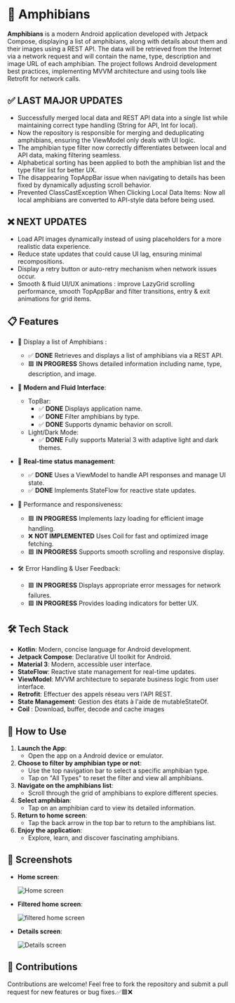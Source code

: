 # 🐸 **Amphibians**
**Amphibians** is a modern Android application developed with Jetpack Compose, displaying a list of amphibians, along with details about them and their images using a REST API. The data will be retrieved from the Internet via a network request and will contain the name, type, description and image URL of each amphibian. The project follows Android development best practices, implementing MVVM architecture and using tools like Retrofit for network calls.

## ✅ **LAST MAJOR UPDATES**
   - Successfully merged local data and REST API data into a single list while maintaining correct type handling (String for API, Int for local).
   - Now the repository is responsible for merging and deduplicating amphibians, ensuring the ViewModel only deals with UI logic.
   - The amphibian type filter now correctly differentiates between local and API data, making filtering seamless.
   - Alphabetical sorting has been applied to both the amphibian list and the type filter list for better UX.
   - The disappearing TopAppBar issue when navigating to details has been fixed by dynamically adjusting scroll behavior.
   - Prevented ClassCastException When Clicking Local Data Items: Now all local amphibians are converted to API-style data before being used.

## ❌ **NEXT UPDATES**
   - Load API images dynamically instead of using placeholders for a more realistic data experience.
   - Reduce state updates that could cause UI lag, ensuring minimal recompositions.
   - Display a retry button or auto-retry mechanism when network issues occur.
   - Smooth & fluid UI/UX animations : improve LazyGrid scrolling performance, smooth TopAppBar and filter transitions, entry & exit animations for grid items.

## 📋 **Features**
   - 🐸 Display a list of Amphibians :

      - ✅ **DONE** Retrieves and displays a list of amphibians via a REST API.
      - 🟩 **IN PROGRESS** Shows detailed information including name, type, description, and image.

   - 🎨 **Modern and Fluid Interface**:

      - TopBar:
         - ✅ **DONE** Displays application name.
         - ✅ **DONE** Filter amphibians by type.
         - ✅ **DONE** Supports dynamic behavior on scroll.
      - Light/Dark Mode:
         - ✅ **DONE** Fully supports Material 3 with adaptive light and dark themes.

   - 🔄 **Real-time status management**:

      - ✅ **DONE** Uses a ViewModel to handle API responses and manage UI state.
      - ✅ **DONE** Implements StateFlow for reactive state updates.

   - 🚀 Performance and responsiveness:
   
      - 🟩 **IN PROGRESS** Implements lazy loading for efficient image handling. 
      - ❌ **NOT IMPLEMENTED** Uses Coil for fast and optimized image fetching.
      - 🟩 **IN PROGRESS** Supports smooth scrolling and responsive display.
      
   - 🛠 Error Handling & User Feedback:

      - 🟩 **IN PROGRESS** Displays appropriate error messages for network failures.
      - 🟩 **IN PROGRESS** Provides loading indicators for better UX.

## 🛠️ **Tech Stack**
   - **Kotlin**: Modern, concise language for Android development.
   - **Jetpack Compose**: Declarative UI toolkit for Android.
   - **Material 3**: Modern, accessible user interface.
   - **StateFlow**: Reactive state management for real-time updates.
   - **ViewModel**: MVVM architecture to separate business logic from user interface.
   - **Retrofit**: Effectuer des appels réseau vers l'API REST.
   - **State Management**: Gestion des états à l'aide de mutableStateOf.
   - **Coil** : Download, buffer, decode and cache images
   
## 🚀 **How to Use**
1. **Launch the App**:
   - Open the app on a Android device or emulator.
2. **Choose to filter by amphibian type or not**:
   - Use the top navigation bar to select a specific amphibian type.
   - Tap on "All Types" to reset the filter and view all amphibians.
3. **Navigate on the amphibians list**:
   - Scroll through the grid of amphibians to explore different species.
4. **Select amphibian**:
   - Tap on an amphibian card to view its detailed information.
5. **Return to home screen**:
   - Tap the back arrow in the top bar to return to the amphibians list.
6. **Enjoy the application**:
   - Explore, learn, and discover fascinating amphibians.

## 📸 **Screenshots**
- **Home screen**:

   ![Home screen](screenshots/home_screen.png)

- **Filtered home screen**:

   ![filtered home screen](screenshots/filtered_home_screen.png)

- **Details screen**:

   ![Details screen](screenshots/details_screen.png)

## 🤝 **Contributions**
Contributions are welcome! Feel free to fork the repository and submit a pull request for new features or bug fixes.✅🟩❌
